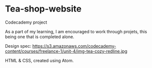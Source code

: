 # Tea-shop-website
Codecademy project


As a part of my learning, I am encouraged to work through projets, this being one that is completed alone.

Design spec: https://s3.amazonaws.com/codecademy-content/courses/freelance-1/unit-4/img-tea-cozy-redline.jpg

HTML & CSS, created using Atom.
